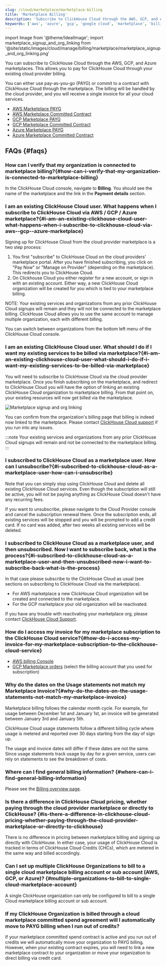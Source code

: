 ```yaml
---
slug: /cloud/marketplace/marketplace-billing
title: 'Marketplace Billing'
description: 'Subscribe to ClickHouse Cloud through the AWS, GCP, and Azure marketplace.'
keywords: ['aws', 'azure', 'gcp', 'google cloud', 'marketplace', 'billing']
---
```


import Image from '@theme/IdealImage';
import marketplace_signup_and_org_linking from '@site/static/images/cloud/manage/billing/marketplace/marketplace_signup_and_org_linking.png'

You can subscribe to ClickHouse Cloud through the AWS, GCP, and Azure marketplaces. This allows you to pay for ClickHouse Cloud through your existing cloud provider billing.

You can either use pay-as-you-go (PAYG) or commit to a contract with ClickHouse Cloud through the marketplace. The billing will be handled by the cloud provider, and you will receive a single invoice for all your cloud services.

- [AWS Marketplace PAYG](/cloud/billing/marketplace/aws-marketplace-payg)
- [AWS Marketplace Committed Contract](/cloud/billing/marketplace/aws-marketplace-committed-contract)
- [GCP Marketplace PAYG](/cloud/billing/marketplace/gcp-marketplace-payg)
- [GCP Marketplace Committed Contract](/cloud/billing/marketplace/gcp-marketplace-committed-contract)
- [Azure Marketplace PAYG](/cloud/billing/marketplace/azure-marketplace-payg)
- [Azure Marketplace Committed Contract](/cloud/billing/marketplace/azure-marketplace-committed-contract)

## FAQs {#faqs}

### How can I verify that my organization is connected to marketplace billing?​ {#how-can-i-verify-that-my-organization-is-connected-to-marketplace-billing}

In the ClickHouse Cloud console, navigate to **Billing**. You should see the name of the marketplace and the link in the **Payment details** section.

### I am an existing ClickHouse Cloud user. What happens when I subscribe to ClickHouse Cloud via AWS / GCP / Azure marketplace?​ {#i-am-an-existing-clickhouse-cloud-user-what-happens-when-i-subscribe-to-clickhouse-cloud-via-aws--gcp--azure-marketplace}

Signing up for ClickHouse Cloud from the cloud provider marketplace is a two step process:
1. You first "subscribe" to ClickHouse Cloud on the cloud providers' marketplace portal.  After you have finished subscribing, you click on "Pay Now" or "Manage on Provider" (depending on the marketplace). This redirects you to ClickHouse Cloud.
2. On Clickhouse Cloud you either register for a new account, or sign in with an existing account.  Either way, a new ClickHouse Cloud organization will be created for you which is tied to your marketplace billing.

NOTE: Your existing services and organizations from any prior ClickHouse Cloud signups will remain and they will not be connected to the marketplace billing.  ClickHouse Cloud allows you to use the same account to manage multiple organization, each with different billing.

You can switch between organizations from the bottom left menu of the ClickHouse Cloud console.

### I am an existing ClickHouse Cloud user. What should I do if I want my existing services to be billed via marketplace?​ {#i-am-an-existing-clickhouse-cloud-user-what-should-i-do-if-i-want-my-existing-services-to-be-billed-via-marketplace}

You will need to subscribe to ClickHouse Cloud via the cloud provider marketplace. Once you finish subscribing on the marketplace, and redirect to ClickHouse Cloud you will have the option of linking an existing ClickHouse Cloud organization to marketplace billing. From that point on, your existing resources will now get billed via the marketplace. 

<Image img={marketplace_signup_and_org_linking} size='md' alt='Marketplace signup and org linking' border/>

You can confirm from the organization's billing page that billing is indeed now linked to the marketplace. Please contact [ClickHouse Cloud support](https://clickhouse.com/support/program) if you run into any issues.

:::note
Your existing services and organizations from any prior ClickHouse Cloud signups will remain and not be connected to the marketplace billing.
:::

### I subscribed to ClickHouse Cloud as a marketplace user. How can I unsubscribe?​ {#i-subscribed-to-clickhouse-cloud-as-a-marketplace-user-how-can-i-unsubscribe}

Note that you can simply stop using ClickHouse Cloud and delete all existing ClickHouse Cloud services. Even though the subscription will still be active, you will not be paying anything as ClickHouse Cloud doesn't have any recurring fees.

If you want to unsubscribe, please navigate to the Cloud Provider console and cancel the subscription renewal there. Once the subscription ends, all existing services will be stopped and you will be prompted to add a credit card. If no card was added, after two weeks all existing services will be deleted.

### I subscribed to ClickHouse Cloud as a marketplace user, and then unsubscribed. Now I want to subscribe back, what is the process?​ {#i-subscribed-to-clickhouse-cloud-as-a-marketplace-user-and-then-unsubscribed-now-i-want-to-subscribe-back-what-is-the-process}

In that case please subscribe to the ClickHouse Cloud as usual (see sections on subscribing to ClickHouse Cloud via the marketplace).

- For AWS marketplace a new ClickHouse Cloud organization will be created and connected to the marketplace.
- For the GCP marketplace your old organization will be reactivated.

If you have any trouble with reactivating your marketplace org, please contact [ClickHouse Cloud Support](https://clickhouse.com/support/program).

### How do I access my invoice for my marketplace subscription to the ClickHouse Cloud service?​ {#how-do-i-access-my-invoice-for-my-marketplace-subscription-to-the-clickhouse-cloud-service}

- [AWS billing Console](https://us-east-1.console.aws.amazon.com/billing/home)
- [GCP Marketplace orders](https://console.cloud.google.com/marketplace/orders) (select the billing account that you used for subscription)

### Why do the dates on the Usage statements not match my Marketplace Invoice?​ {#why-do-the-dates-on-the-usage-statements-not-match-my-marketplace-invoice}

Marketplace billing follows the calendar month cycle. For example, for usage between December 1st and January 1st, an invoice will be generated between January 3rd and January 5th.

ClickHouse Cloud usage statements follow a different billing cycle where usage is metered and reported over 30 days starting from the day of sign up.

The usage and invoice dates will differ if these dates are not the same. Since usage statements track usage by day for a given service, users can rely on statements to see the breakdown of costs.

### Where can I find general billing information​? {#where-can-i-find-general-billing-information}

Please see the [Billing overview page](/cloud/manage/billing).

### Is there a difference in ClickHouse Cloud pricing, whether paying through the cloud provider marketplace or directly to ClickHouse? {#is-there-a-difference-in-clickhouse-cloud-pricing-whether-paying-through-the-cloud-provider-marketplace-or-directly-to-clickhouse}

There is no difference in pricing between marketplace billing and signing up directly with ClickHouse. In either case, your usage of  ClickHouse Cloud is tracked in terms of ClickHouse Cloud Credits (CHCs), which are metered in the same way and billed accordingly.

### Can I set up multiple ClickHouse Organizations to bill to a single cloud marketplace billing account or sub account (AWS, GCP, or Azure)? {#multiple-organizations-to-bill-to-single-cloud-marketplace-account}

A single ClickHouse organization can only be configured to bill to a single Cloud marketplace billing account or sub account.

### If my ClickHouse Organization is billed through a cloud marketplace committed spend agreement will I automatically move to PAYG billing when I run out of credits?

If your marketplace committed spend contract is active and you run out of credits we will automatically move your organization to PAYG billing. However, when your existing contract expires, you will need to link a new marketplace contract to your organization or move your organization to direct billing via credit card. 
